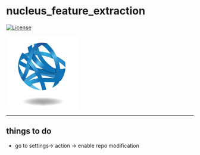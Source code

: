 # nucleus_feature_extraction

[![License](https://img.shields.io/github/license/Christer-L/nucleus_feature_extraction?label=license)](https://github.com/EdgarLefevre/nucleus_feature_extraction/blob/main/LICENSE)

[![CBiB Logo](imgs/cbib_logo.png)](https://www.cbib.u-bordeaux.fr/)

----------------------------
## things to do
- go to settings-> action -> enable repo modification


